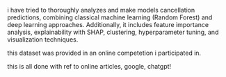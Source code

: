  i have tried to thoroughly analyzes and make models cancellation predictions, combining classical machine learning (Random Forest) and deep learning approaches. Additionally, it includes feature importance analysis, explainability with SHAP, clustering, hyperparameter tuning, and visualization techniques. 

this dataset was provided in an online competetion i participated in.


 this is all done with ref to online articles, google, chatgpt!